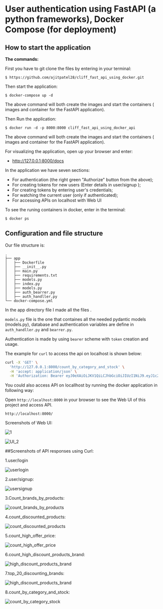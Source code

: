 # User authentication using FastAPI (a python frameworks), Docker Compose (for deployment)
## How to start the application


**The commands:**

First you have to git clone the files by entering in your terminal:
```
$ https://github.com/ajitpatel28/cliff_fast_api_using_docker.git
```  
Then start the application:
```
$ docker-compose up -d
```
The above command will both create the images and start the containers ( images and  container for the FastAPI application).

Then Run the application:
```
$ docker run -d -p 8000:8000 cliff_fast_api_using_docker_api
```
The above command will both create the images and start the containers ( images and  container for the FastAPI application).


For visualizing the application, open up your browser and enter:

* http://127.0.0.1:8000/docs

In the application we have seven sections:
* For authentication (the right green "Authorize" button from the above);
* For creating tokens for new users (Enter details in user/signup );
* For creating tokens by entering user's credentials;
* For watching the current user (only if authenticated);
* For accessing APIs on localhost with Web UI

To see the runing containers in docker, enter in the terminal:
```
$ docker ps
```

## Configuration and file structure
Our file structure is:
```
.
├── app
│   ├── Dockerfile
│   ├── __init__.py
│   ├── main.py
│   ├── requirements.txt
│   ├── models.py
│   ├── index.py
│   ├── models.py
│   ├── auth_bearrer.py
│   ├── auth_handller.py
└── docker-compose.yml
```
In the app directory  file I made all the files .

```models.py``` file is the one that containes all the needed pydantic models (models.py), database and authentication variables are define in ```auth_handller.py``` and ```bearrer.py```. 

Authentication is made by using ```bearer``` scheme with ```token``` creation and usage.

The example for `curl` to access the api on localhost is shown below:

```bash
curl -X 'GET' \
  'http://127.0.0.1:8000/count_by_category_and_stock' \
  -H 'accept: application/json' \
  -H 'Authorization: Bearer eyJ0eXAiOiJKV1QiLCJhbGciOiJIUzI1NiJ9.eyJ1c2VyX2lkIjoiYWppdEBjbGlmZi5haSIsImV4cGlyZXMiOjE2NTcyMTQ4NDcuOTk4MTU1fQ.9XHeI4p7k6lsYB6bdKXqVV2STqKrR83CkuGQTbT4SFg'
```

You could also access API on locallhost by running the docker application in following way:


Open `http://localhost:8000` in your browser to see the Web UI of this
project and access API.


```
http://localhost:8000/
```

Screenshots of Web UI:

![1](https://user-images.githubusercontent.com/80194170/177830239-b33b1a37-0e58-4655-a77b-4816ae5ac251.png)

![UI_2](https://user-images.githubusercontent.com/80194170/177830202-24eda5b9-4dc6-4a32-a38b-e08bfab62c86.png)


##Screenshots of API responses using Curl:

1.user/login

![userlogin](https://user-images.githubusercontent.com/80194170/177830679-439d1788-e9c1-4c0b-aa8a-6b4864a60c1a.png)

2.user/signup:

![usersignup](https://user-images.githubusercontent.com/80194170/177830604-3c0c26a9-4573-4fc5-80b3-16f20dbbde64.png)

3.Count_brands_by_products:

![count_brands_by_products](https://user-images.githubusercontent.com/80194170/177829872-c4bb4f94-6776-4535-93a4-4f07f60a17a9.png)

4.count_discounted_products:

![count_discounted_products](https://user-images.githubusercontent.com/80194170/177830787-01a8f409-6f57-454e-b483-ce71e375dc2f.png)

5.count_high_offer_price:

![count_high_offer_price](https://user-images.githubusercontent.com/80194170/177830881-a0bfe64b-245b-44bb-890f-7b399d550b5c.png)

6.count_high_discount_products_brand:

![high_discount_products_brand](https://user-images.githubusercontent.com/80194170/177831092-03e45340-338e-4170-a204-a929455b0836.png)

7.top_20_discounting_brands:

![high_discount_products_brand](https://user-images.githubusercontent.com/80194170/177831142-571b8ae4-99fa-45a2-8b8f-bf7c83f61fda.png)

8.count_by_category_and_stock:

![count_by_category_stock](https://user-images.githubusercontent.com/80194170/177831231-7cb51d15-59f1-46fa-8ef9-9529aeb28fd6.png)

